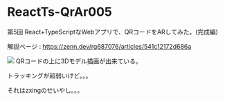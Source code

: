 # ReactTs-QrAr005
第5回 React+TypeScriptなWebアプリで、QRコードをARしてみた。(完成編)

解説ページ : https://zenn.dev/rg687076/articles/541c12172d686a

![](https://storage.googleapis.com/zenn-user-upload/16c880314210-20240212.png)
QRコードの上に3Dモデル描画が出来ている。

トラッキングが超弱いけど。。。

それはzxingのせいやし。。。
